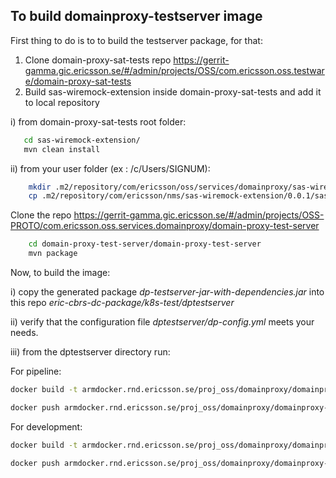 To build domainproxy-testserver image
------------
First thing to do is to to build the testserver package, for that:
1. Clone domain-proxy-sat-tests repo https://gerrit-gamma.gic.ericsson.se/#/admin/projects/OSS/com.ericsson.oss.testware/domain-proxy-sat-tests
2. Build sas-wiremock-extension inside domain-proxy-sat-tests and add it to local repository

i) from domain-proxy-sat-tests root folder:
```bash
   cd sas-wiremock-extension/
   mvn clean install
```
ii) from your user folder (ex : /c/Users/SIGNUM):
```bash
    mkdir .m2/repository/com/ericsson/oss/services/domainproxy/sas-wiremock-extension/0.0.1/
    cp .m2/repository/com/ericsson/nms/sas-wiremock-extension/0.0.1/sas-wiremock-extension-0.0.1.jar  .m2/repository/com/ericsson/oss/services/domainproxy/sas-wiremock-extension/0.0.1/
```
Clone the repo https://gerrit-gamma.gic.ericsson.se/#/admin/projects/OSS-PROTO/com.ericsson.oss.services.domainproxy/domain-proxy-test-server
```bash
    cd domain-proxy-test-server/domain-proxy-test-server
    mvn package
```
Now, to build the image:

i) copy the generated package *dp-testserver-jar-with-dependencies.jar* into this repo *eric-cbrs-dc-package/k8s-test/dptestserver*

ii) verify that the configuration file *dptestserver/dp-config.yml* meets your needs.

iii) from the dptestserver directory run:

For pipeline:
```bash
docker build -t armdocker.rnd.ericsson.se/proj_oss/domainproxy/domainproxy-testserver:stagingtest .

docker push armdocker.rnd.ericsson.se/proj_oss/domainproxy/domainproxy-testserver:stagingtest
```
For development:
```bash
docker build -t armdocker.rnd.ericsson.se/proj_oss/domainproxy/domainproxy-testserver:stagingtestdev .

docker push armdocker.rnd.ericsson.se/proj_oss/domainproxy/domainproxy-testserver:stagingtestdev
```